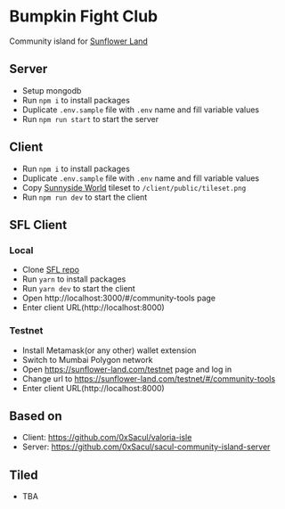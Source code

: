 # Bumpkin Fight Club

Community island for [Sunflower Land](https://sunflower-land.com/)

## Server

- Setup mongodb
- Run `npm i` to install packages
- Duplicate `.env.sample` file with `.env` name and fill variable values
- Run `npm run start` to start the server

## Client

- Run `npm i` to install packages
- Duplicate `.env.sample` file with `.env` name and fill variable values
- Copy [Sunnyside World](https://danieldiggle.itch.io/sunnyside) tileset to `/client/public/tileset.png`
- Run `npm run dev` to start the client

## SFL Client

### Local

- Clone [SFL repo](https://github.com/sunflower-land/sunflower-land)
- Run `yarn` to install packages
- Run `yarn dev` to start the client
- Open http://localhost:3000/#/community-tools page
- Enter client URL(http://localhost:8000)

### Testnet

- Install Metamask(or any other) wallet extension
- Switch to Mumbai Polygon network
- Open https://sunflower-land.com/testnet page and log in
- Change url to https://sunflower-land.com/testnet/#/community-tools
- Enter client URL(http://localhost:8000)

## Based on

- Client: https://github.com/0xSacul/valoria-isle
- Server: https://github.com/0xSacul/sacul-community-island-server

## Tiled

- TBA
